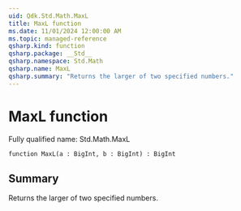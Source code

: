 ```yaml
---
uid: Qdk.Std.Math.MaxL
title: MaxL function
ms.date: 11/01/2024 12:00:00 AM
ms.topic: managed-reference
qsharp.kind: function
qsharp.package: __Std__
qsharp.namespace: Std.Math
qsharp.name: MaxL
qsharp.summary: "Returns the larger of two specified numbers."
---
```


# MaxL function

Fully qualified name: Std.Math.MaxL

```qsharp
function MaxL(a : BigInt, b : BigInt) : BigInt
```

## Summary
Returns the larger of two specified numbers.
